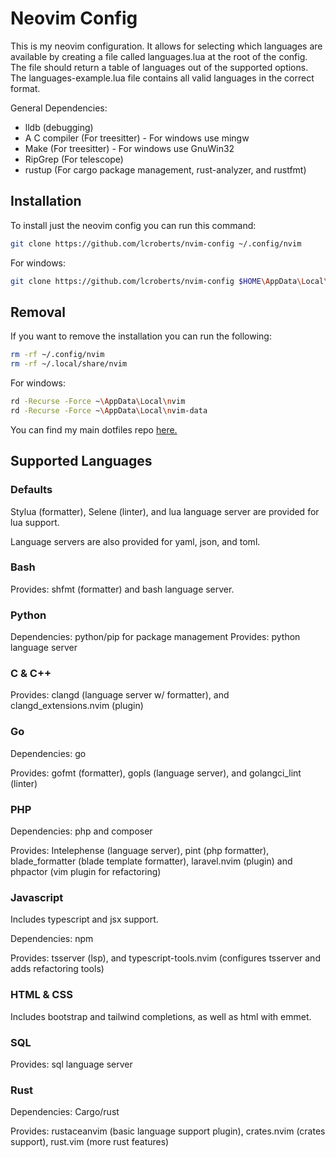 # Neovim Config

This is my neovim configuration. It allows for selecting which languages are
available by creating a file called languages.lua at the root of the config.
The file should return a table of languages out of the supported options. The
languages-example.lua file contains all valid languages in the correct format.


General Dependencies:
- lldb (debugging)
- A C compiler (For treesitter) - For windows use mingw
- Make (For treesitter) - For windows use GnuWin32
- RipGrep (For telescope)
- rustup (For cargo package management, rust-analyzer, and rustfmt)

## Installation 

To install just the neovim config you can run this command:

```bash
git clone https://github.com/lcroberts/nvim-config ~/.config/nvim
```

For windows:

```bash
git clone https://github.com/lcroberts/nvim-config $HOME\AppData\Local\nvim
```

## Removal

If you want to remove the installation you can run the following:

```bash
rm -rf ~/.config/nvim
rm -rf ~/.local/share/nvim
```

For windows:

```Bash
rd -Recurse -Force ~\AppData\Local\nvim
rd -Recurse -Force ~\AppData\Local\nvim-data
```

You can find my main dotfiles repo [here.](https://github.com/lcroberts/dotfiles)

## Supported Languages

### Defaults

Stylua (formatter), Selene (linter), and lua language server are provided for lua support.

Language servers are also provided for yaml, json, and toml.

### Bash

Provides: shfmt (formatter) and bash language server.

### Python

Dependencies: python/pip for package management
Provides: python language server


### C & C++

Provides: clangd (language server w/ formatter), and clangd\_extensions.nvim (plugin)

### Go

Dependencies: go

Provides: gofmt (formatter), gopls (language server), and golangci\_lint (linter)

### PHP

Dependencies: php and composer

Provides: Intelephense (language server), pint (php formatter), blade\_formatter (blade template formatter), laravel.nvim (plugin) and phpactor (vim plugin for refactoring)

### Javascript

Includes typescript and jsx support.

Dependencies: npm

Provides: tsserver (lsp), and typescript-tools.nvim (configures tsserver and adds refactoring tools)

### HTML & CSS

Includes bootstrap and tailwind completions, as well as html with emmet.

### SQL

Provides: sql language server

### Rust

Dependencies: Cargo/rust

Provides: rustaceanvim (basic language support plugin), crates.nvim (crates support), rust.vim (more rust features)

